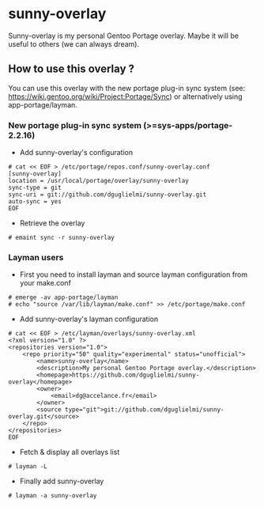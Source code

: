 # sunny-overlay
Sunny-overlay is my personal Gentoo Portage overlay. Maybe it will be useful to others (we can always dream).

## How to use this overlay ?
You can use this overlay with the new portage plug-in sync system (see: https://wiki.gentoo.org/wiki/Project:Portage/Sync) or alternatively using app-portage/layman.

### New portage plug-in sync system (>=sys-apps/portage-2.2.16)

- Add sunny-overlay's configuration
```
# cat << EOF > /etc/portage/repos.conf/sunny-overlay.conf
[sunny-overlay]
location = /usr/local/portage/overlay/sunny-overlay
sync-type = git
sync-uri = git://github.com/dguglielmi/sunny-overlay.git
auto-sync = yes
EOF
```
- Retrieve the overlay

```
# emaint sync -r sunny-overlay
```

### Layman users

- First you need to install layman and source layman configuration from your make.conf

```
# emerge -av app-portage/layman
# echo "source /var/lib/layman/make.conf" >> /etc/portage/make.conf
```

- Add sunny-overlay's layman configuration

```
# cat << EOF > /etc/layman/overlays/sunny-overlay.xml
<?xml version="1.0" ?>
<repositories version="1.0">
	<repo priority="50" quality="experimental" status="unofficial">
		<name>sunny-overlay</name>
		<description>My personal Gentoo Portage overlay.</description>
		<homepage>https://github.com/dguglielmi/sunny-overlay</homepage>
		<owner>
			<email>dg@accelance.fr</email>
		</owner>
		<source type="git">git://github.com/dguglielmi/sunny-overlay.git</source>
	</repo>
</repositories>
EOF
```

-  Fetch & display all overlays list

```
# layman -L
```

-  Finally add sunny-overlay

```
# layman -a sunny-overlay
```
